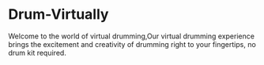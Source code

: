 # Drum-Virtually
 Welcome to the world of virtual drumming,Our virtual drumming experience brings the excitement and creativity of drumming right to your fingertips, no drum kit required.
